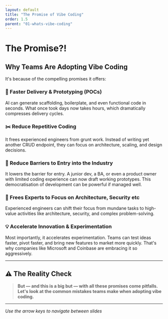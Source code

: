 ```yaml
---
layout: default
title: "The Promise of Vibe Coding"
order: 1.5
parent: "01-whats-vibe-coding"
---
```


# The Promise?!

## Why Teams Are Adopting Vibe Coding

It's because of the compelling promises it offers:

<div class="promise-list">
    <div class="promise-item">
        <h3>🚀 Faster Delivery & Prototyping (POCs)</h3>
        <p>AI can generate scaffolding, boilerplate, and even functional code in seconds. What once took days now takes hours, which dramatically compresses delivery cycles.</p>
    </div>
    <div class="promise-item">
        <h3>✂️ Reduce Repetitive Coding</h3>
        <p>It frees experienced engineers from grunt work. Instead of writing yet another CRUD endpoint, they can focus on architecture, scaling, and design decisions.</p>
    </div>
    <div class="promise-item">
        <h3>🚪 Reduce Barriers to Entry into the Industry</h3>
        <p>It lowers the barrier for entry. A junior dev, a BA, or even a product owner with limited coding experience can now draft working prototypes. This democratisation of development can be powerful if managed well.</p>
    </div>
    <div class="promise-item">
        <h3>🧠 Frees Experts to Focus on Architecture, Security etc</h3>
        <p>Experienced engineers can shift their focus from mundane tasks to high-value activities like architecture, security, and complex problem-solving.</p>
    </div>
    <div class="promise-item">
        <h3>💡 Accelerate Innovation & Experimentation</h3>
        <p>Most importantly, it accelerates experimentation. Teams can test ideas faster, pivot faster, and bring new features to market more quickly. That's why companies like Microsoft and Coinbase are embracing it so aggressively.</p>
    </div>
</div>

---

## ⚠️ The Reality Check

> **But — and this is a big but — with all these promises come pitfalls. Let's look at the common mistakes teams make when adopting vibe coding.**

---

*Use the arrow keys to navigate between slides*
